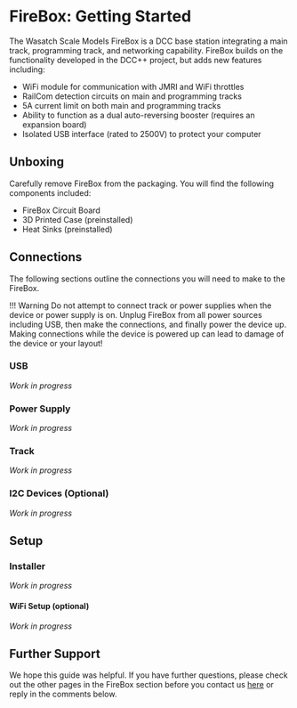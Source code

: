 # FireBox: Getting Started
The Wasatch Scale Models FireBox is a DCC base station integrating a main track, programming track, and networking capability. FireBox builds on the functionality developed in the DCC++ project, but adds new features including:
 - WiFi module for communication with JMRI and WiFi throttles
 - RailCom detection circuits on main and programming tracks
 - 5A current limit on both main and programming tracks
 - Ability to function as a dual auto-reversing booster (requires an expansion board)
 - Isolated USB interface (rated to 2500V) to protect your computer

## Unboxing
Carefully remove FireBox from the packaging. You will find the following components included:

- FireBox Circuit Board
- 3D Printed Case (preinstalled)
- Heat Sinks (preinstalled)

## Connections

The following sections outline the connections you will need to make to the FireBox.

!!! Warning
    Do not attempt to connect track or power supplies when the device or power supply is on. Unplug FireBox from all power sources including USB, then make the connections, and finally power the device up. Making connections while the device is powered up can lead to damage of the device or your layout!

### USB
*Work in progress*

### Power Supply
*Work in progress*

### Track
*Work in progress*

### I2C Devices (Optional)
*Work in progress*

## Setup

### Installer 
*Work in progress*

#### WiFi Setup (optional)
*Work in progress*

## Further Support
We hope this guide was helpful. If you have further questions, please check out the other pages in the FireBox section before you contact us [here](dave@wasatchscalemodels.com) or reply in the comments below.